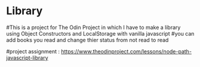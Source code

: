 # Library

#This is a project for The Odin Project in which I have to make a library using Object Constructors and LocalStorage with vanilla javascript 
#you can add books you read and change thier status from not read to read

#project assignment : https://www.theodinproject.com/lessons/node-path-javascript-library
